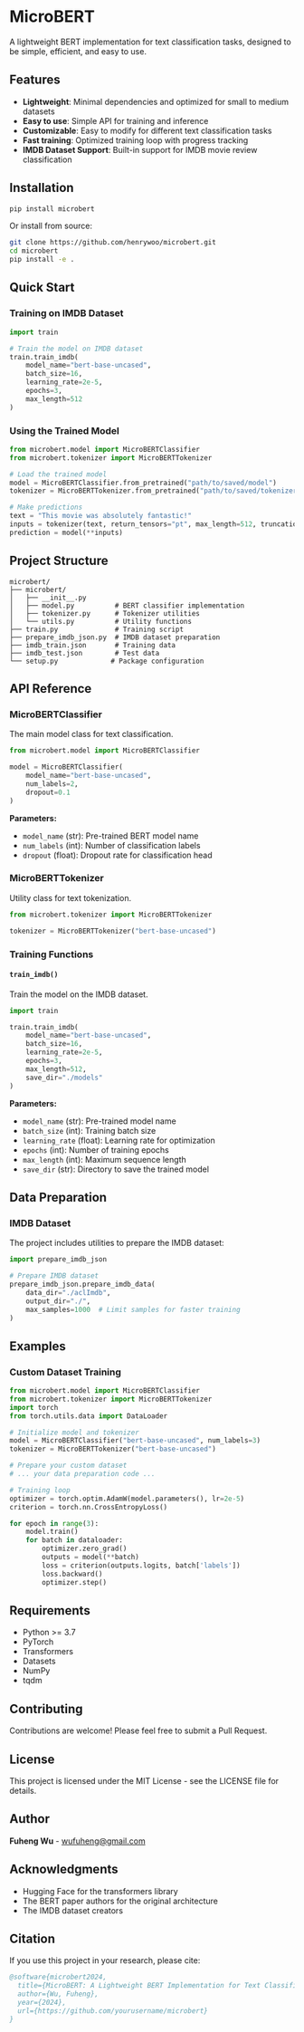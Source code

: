 # MicroBERT

A lightweight BERT implementation for text classification tasks, designed to be simple, efficient, and easy to use.

## Features

- **Lightweight**: Minimal dependencies and optimized for small to medium datasets
- **Easy to use**: Simple API for training and inference
- **Customizable**: Easy to modify for different text classification tasks
- **Fast training**: Optimized training loop with progress tracking
- **IMDB Dataset Support**: Built-in support for IMDB movie review classification

## Installation

```bash
pip install microbert
```

Or install from source:

```bash
git clone https://github.com/henrywoo/microbert.git
cd microbert
pip install -e .
```

## Quick Start

### Training on IMDB Dataset

```python
import train

# Train the model on IMDB dataset
train.train_imdb(
    model_name="bert-base-uncased",
    batch_size=16,
    learning_rate=2e-5,
    epochs=3,
    max_length=512
)
```

### Using the Trained Model

```python
from microbert.model import MicroBERTClassifier
from microbert.tokenizer import MicroBERTTokenizer

# Load the trained model
model = MicroBERTClassifier.from_pretrained("path/to/saved/model")
tokenizer = MicroBERTTokenizer.from_pretrained("path/to/saved/tokenizer")

# Make predictions
text = "This movie was absolutely fantastic!"
inputs = tokenizer(text, return_tensors="pt", max_length=512, truncation=True)
prediction = model(**inputs)
```

## Project Structure

```
microbert/
├── microbert/
│   ├── __init__.py
│   ├── model.py          # BERT classifier implementation
│   ├── tokenizer.py      # Tokenizer utilities
│   └── utils.py          # Utility functions
├── train.py              # Training script
├── prepare_imdb_json.py  # IMDB dataset preparation
├── imdb_train.json       # Training data
├── imdb_test.json        # Test data
└── setup.py             # Package configuration
```

## API Reference

### MicroBERTClassifier

The main model class for text classification.

```python
from microbert.model import MicroBERTClassifier

model = MicroBERTClassifier(
    model_name="bert-base-uncased",
    num_labels=2,
    dropout=0.1
)
```

**Parameters:**
- `model_name` (str): Pre-trained BERT model name
- `num_labels` (int): Number of classification labels
- `dropout` (float): Dropout rate for classification head

### MicroBERTTokenizer

Utility class for text tokenization.

```python
from microbert.tokenizer import MicroBERTTokenizer

tokenizer = MicroBERTTokenizer("bert-base-uncased")
```

### Training Functions

#### `train_imdb()`

Train the model on the IMDB dataset.

```python
import train

train.train_imdb(
    model_name="bert-base-uncased",
    batch_size=16,
    learning_rate=2e-5,
    epochs=3,
    max_length=512,
    save_dir="./models"
)
```

**Parameters:**
- `model_name` (str): Pre-trained model name
- `batch_size` (int): Training batch size
- `learning_rate` (float): Learning rate for optimization
- `epochs` (int): Number of training epochs
- `max_length` (int): Maximum sequence length
- `save_dir` (str): Directory to save the trained model

## Data Preparation

### IMDB Dataset

The project includes utilities to prepare the IMDB dataset:

```python
import prepare_imdb_json

# Prepare IMDB dataset
prepare_imdb_json.prepare_imdb_data(
    data_dir="./aclImdb",
    output_dir="./",
    max_samples=1000  # Limit samples for faster training
)
```

## Examples

### Custom Dataset Training

```python
from microbert.model import MicroBERTClassifier
from microbert.tokenizer import MicroBERTTokenizer
import torch
from torch.utils.data import DataLoader

# Initialize model and tokenizer
model = MicroBERTClassifier("bert-base-uncased", num_labels=3)
tokenizer = MicroBERTTokenizer("bert-base-uncased")

# Prepare your custom dataset
# ... your data preparation code ...

# Training loop
optimizer = torch.optim.AdamW(model.parameters(), lr=2e-5)
criterion = torch.nn.CrossEntropyLoss()

for epoch in range(3):
    model.train()
    for batch in dataloader:
        optimizer.zero_grad()
        outputs = model(**batch)
        loss = criterion(outputs.logits, batch['labels'])
        loss.backward()
        optimizer.step()
```

## Requirements

- Python >= 3.7
- PyTorch
- Transformers
- Datasets
- NumPy
- tqdm

## Contributing

Contributions are welcome! Please feel free to submit a Pull Request.

## License

This project is licensed under the MIT License - see the LICENSE file for details.

## Author

**Fuheng Wu** - [wufuheng@gmail.com](mailto:wufuheng@gmail.com)

## Acknowledgments

- Hugging Face for the transformers library
- The BERT paper authors for the original architecture
- The IMDB dataset creators

## Citation

If you use this project in your research, please cite:

```bibtex
@software{microbert2024,
  title={MicroBERT: A Lightweight BERT Implementation for Text Classification},
  author={Wu, Fuheng},
  year={2024},
  url={https://github.com/yourusername/microbert}
}
``` 